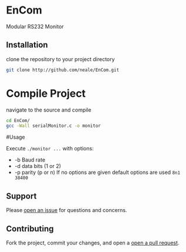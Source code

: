 # EnCom
Modular RS232 Monitor 

## Installation 

clone the repository to your project directory 
```sh
git clone http://github.com/neale/EnCom.git

```
# Compile Project

navigate to the source and compile 

```sh 
cd EnCom/
gcc -Wall serialMonitor.c -o monitor
```

#Usage

Execute `./monitor ...` with options:
* -b Baud rate 
* -d data bits (1 or 2)
* -p parity (p or n)
If no options are given default options are used `8n1 38400`

## Support

Please [open an issue](https://github.com/neale/EnCom/issues/new) for questions and concerns.

## Contributing 

Fork the project, commit your changes, and open a [open a pull request](https://github.com/neale/EnCom/compare/).
